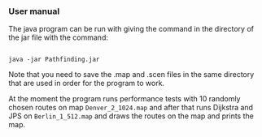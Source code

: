 ### User manual

The java program can be run with giving the command in the directory of the jar file with the command:   

```

java -jar Pathfinding.jar 
```

Note that you need to save the .map and .scen files in the same directory that are used in order for the program to work. 

At the moment the program runs performance tests with 10 randomly chosen routes on map `Denver_2_1024.map` and after that runs Dijkstra and JPS on `Berlin_1_512.map` and draws the routes on the map and prints the map.

